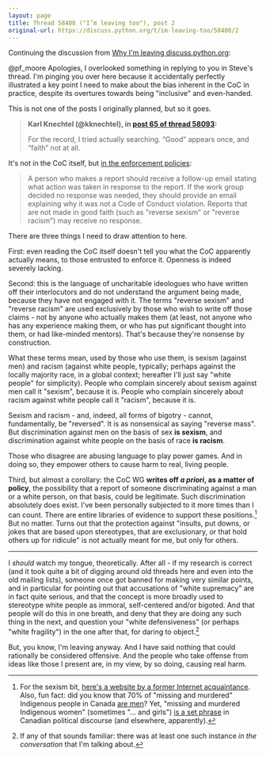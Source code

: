 ```yaml
---
layout: page
title: Thread 58408 ("I’m leaving too"), post 2
original-url: https://discuss.python.org/t/im-leaving-too/58408/2
---
```


Continuing the discussion from [Why I&#x27;m leaving discuss.python.org](https://discuss.python.org/t/why-im-leaving-discuss-python-org/58093/65):

@pf_moore Apologies, I overlooked something in replying to you in Steve's thread. I'm pinging you over here because it accidentally perfectly illustrated a key point I need to make about the bias inherent in the CoC in practice, despite its overtures towards being "inclusive" and even-handed.

This is not one of the posts I originally planned, but so it goes.

> **Karl Knechtel (@kknechtel), in [post 65 of thread 58093](https://discuss.python.org/t/_/58093/65):**
>
> For the record, I tried actually searching. “Good” appears once, and “faith” not at all.

It's not in the CoC itself, but [in the enforcement policies](https://policies.python.org/python.org/code-of-conduct/Enforcement-Procedures/):

> A person who makes a report should receive a follow-up email stating what action was taken in response to the report. If the work group decided no response was needed, they should provide an email explaining why it was not a Code of Conduct violation. Reports that are not made in good faith (such as "reverse sexism" or "reverse racism") may receive no response.

There are three things I need to draw attention to here.

First: even reading the CoC itself doesn't tell you what the CoC apparently actually means, to those entrusted to enforce it. Openness is indeed severely lacking.

Second: this is the language of uncharitable ideologues who have written off their interlocutors and do not understand the argument being made, because they have not engaged with it. The terms "reverse sexism" and "reverse racism" are used exclusively by those who wish to write off those claims - not by anyone who actually makes them (at least, not anyone who has any experience making them, or who has put significant thought into them, or had like-minded mentors). That's because they're nonsense by construction.

What these terms mean, used by those who use them, is sexism (against men) and racism (against white people, typically; perhaps against the locally majority race, in a global context; hereafter I'll just say "white people" for simplicity). People who complain sincerely about sexism against men call it "sexism", because it is. People who complain sincerely about racism against white people call it "racism", because it is.

Sexism and racism - and, indeed, all forms of bigotry - cannot, fundamentally, be "reversed". It is as nonsensical as saying "reverse mass". But discrimination against men on the basis of sex **is sexism**, and discrimination against white people on the basis of race **is racism**.

Those who disagree are abusing language to play power games. And in doing so, they empower others to cause harm to real, living people.

Third, but almost a corollary: the CoC WG **writes off *a priori*, as a matter of policy**, the possibility that a report of someone discriminating against a man or a white person, on that basis, could be legitimate. Such discrimination absolutely does exist. I've been personally subjected to it more times than I can count. There are entire libraries of evidence to support these positions.[^1] But no matter. Turns out that the protection against "insults, put downs, or jokes that are based upon stereotypes, that are exclusionary, or that hold others up for ridicule" is not actually meant for me, but only for others.

----

I *should* watch my tongue, theoretically. After all - if my research is correct (and it took quite a bit of digging around old threads here and even into the old mailing lists), someone once got banned for making very similar points, and in particular for pointing out that accusations of "white supremacy" are in fact quite serious, and that the concept is more broadly used to stereotype white people as immoral, self-centered and/or bigoted. And that people will do this in one breath, and deny that they are doing any such thing in the next, and question your "white defensiveness" (or perhaps "white fragility") in the one after that, for daring to object.[^2]

But, you know, I'm leaving anyway. And I have said nothing that could rationally be considered offensive. And the people who take offense from ideas like those I present are, in my view, by so doing, causing real harm.

[^1]: For the sexism bit, [here's a website by a former Internet acquaintance](https://becauseits2015.wordpress.com/). Also, fun fact: did you know that 70% of "missing and murdered" Indigenous people in Canada [are men](https://nationalpost.com/opinion/adam-jones-aboriginal-men-are-murdered-and-missing-far-more-than-aboriginal-women-a-proper-inquiry-would-explore-both)? Yet, "missing and murdered Indigenous women" (sometimes "... and girls") [is a set phrase](https://en.wikipedia.org/wiki/Missing_and_Murdered_Indigenous_Women) in Canadian political discourse (and elsewhere, apparently).

[^2]: If any of that sounds familiar: there was at least one such instance *in the conversation* that I'm talking about.

